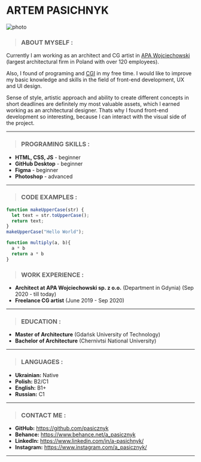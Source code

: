 # **ARTEM PASICHNYK**
![photo](/images/AP.png)  

> ### ABOUT MYSELF :  

Currently I am working as an architect and CG artist in [APA Wojciechowski](https://www.instagram.com/apawojciechowski/) (largest architectural firm in Poland with over 120 employees).  

Also, I found of programing and [CGI](https://www.behance.net/gallery/131650675/Final-destination) in my free time. I would like to improve my basic knowledge and skills in the field of front-end development, UX and UI design.  

Sense of style, artistic approach and ability to create different concepts in short deadlines are definitely my most valuable assets, which I earned working as an architectural designer. Thats why I found front-end development so interesting, because I can interact with the visual side of the project.
  
-------
  
> ### PROGRAMING SKILLS :  

+ **HTML, CSS, JS** - beginner  
+ **GitHub Desktop** - beginner     
+ **Figma** - beginner  
+ **Photoshop** - advanced  
  
-------

> ### CODE EXAMPLES :  

```javascript
function makeUpperCase(str) {
  let text = str.toUpperCase();
  return text;
}
makeUpperCase("Hello World");
```  

```javascript  
function multiply(a, b){
  a * b
  return a * b
}
```

> ### WORK EXPERIENCE :  

+ **Architect at APA Wojciechowski sp. z o.o.** (Department in Gdynia) (Sep 2020 - till today)
+ **Freelance CG artist** (June 2019 - Sep 2020)  
  
-------

> ### EDUCATION :  

+ **Master of Architecture** (Gdańsk University of Technology)
+ **Bachelor of Architecture** (Chernivtsi National University)  

-------

> ### LANGUAGES :  

+ **Ukrainian:** Native  
+ **Polish:** B2/С1  
+ **English:** B1+  
+ **Russian:** C1  
  
-------  

> ### CONTACT ME :  

+ **GitHub:** <https://github.com/pasicznyk>  
+ **Behance:** <https://www.behance.net/a_pasicznyk>  
+ **LinkedIn:**  <https://www.linkedin.com/in/a-pasichnyk/>  
+ **Instagram:**  <https://www.instagram.com/a_pasicznyk/>  
  
-------